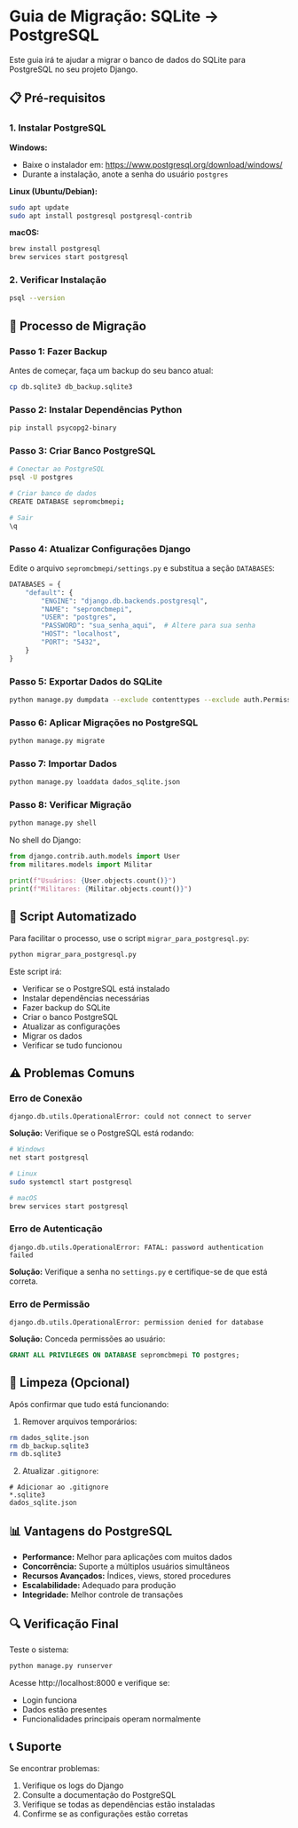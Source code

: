 # Guia de Migração: SQLite → PostgreSQL

Este guia irá te ajudar a migrar o banco de dados do SQLite para PostgreSQL no seu projeto Django.

## 📋 Pré-requisitos

### 1. Instalar PostgreSQL

**Windows:**
- Baixe o instalador em: https://www.postgresql.org/download/windows/
- Durante a instalação, anote a senha do usuário `postgres`

**Linux (Ubuntu/Debian):**
```bash
sudo apt update
sudo apt install postgresql postgresql-contrib
```

**macOS:**
```bash
brew install postgresql
brew services start postgresql
```

### 2. Verificar Instalação
```bash
psql --version
```

## 🚀 Processo de Migração

### Passo 1: Fazer Backup
Antes de começar, faça um backup do seu banco atual:
```bash
cp db.sqlite3 db_backup.sqlite3
```

### Passo 2: Instalar Dependências Python
```bash
pip install psycopg2-binary
```

### Passo 3: Criar Banco PostgreSQL
```bash
# Conectar ao PostgreSQL
psql -U postgres

# Criar banco de dados
CREATE DATABASE sepromcbmepi;

# Sair
\q
```

### Passo 4: Atualizar Configurações Django

Edite o arquivo `sepromcbmepi/settings.py` e substitua a seção `DATABASES`:

```python
DATABASES = {
    "default": {
        "ENGINE": "django.db.backends.postgresql",
        "NAME": "sepromcbmepi",
        "USER": "postgres",
        "PASSWORD": "sua_senha_aqui",  # Altere para sua senha
        "HOST": "localhost",
        "PORT": "5432",
    }
}
```

### Passo 5: Exportar Dados do SQLite
```bash
python manage.py dumpdata --exclude contenttypes --exclude auth.Permission --indent 2 -o dados_sqlite.json
```

### Passo 6: Aplicar Migrações no PostgreSQL
```bash
python manage.py migrate
```

### Passo 7: Importar Dados
```bash
python manage.py loaddata dados_sqlite.json
```

### Passo 8: Verificar Migração
```bash
python manage.py shell
```

No shell do Django:
```python
from django.contrib.auth.models import User
from militares.models import Militar

print(f"Usuários: {User.objects.count()}")
print(f"Militares: {Militar.objects.count()}")
```

## 🔧 Script Automatizado

Para facilitar o processo, use o script `migrar_para_postgresql.py`:

```bash
python migrar_para_postgresql.py
```

Este script irá:
- Verificar se o PostgreSQL está instalado
- Instalar dependências necessárias
- Fazer backup do SQLite
- Criar o banco PostgreSQL
- Atualizar as configurações
- Migrar os dados
- Verificar se tudo funcionou

## ⚠️ Problemas Comuns

### Erro de Conexão
```
django.db.utils.OperationalError: could not connect to server
```
**Solução:** Verifique se o PostgreSQL está rodando:
```bash
# Windows
net start postgresql

# Linux
sudo systemctl start postgresql

# macOS
brew services start postgresql
```

### Erro de Autenticação
```
django.db.utils.OperationalError: FATAL: password authentication failed
```
**Solução:** Verifique a senha no `settings.py` e certifique-se de que está correta.

### Erro de Permissão
```
django.db.utils.OperationalError: permission denied for database
```
**Solução:** Conceda permissões ao usuário:
```sql
GRANT ALL PRIVILEGES ON DATABASE sepromcbmepi TO postgres;
```

## 🧹 Limpeza (Opcional)

Após confirmar que tudo está funcionando:

1. Remover arquivos temporários:
```bash
rm dados_sqlite.json
rm db_backup.sqlite3
rm db.sqlite3
```

2. Atualizar `.gitignore`:
```
# Adicionar ao .gitignore
*.sqlite3
dados_sqlite.json
```

## 📊 Vantagens do PostgreSQL

- **Performance:** Melhor para aplicações com muitos dados
- **Concorrência:** Suporte a múltiplos usuários simultâneos
- **Recursos Avançados:** Índices, views, stored procedures
- **Escalabilidade:** Adequado para produção
- **Integridade:** Melhor controle de transações

## 🔍 Verificação Final

Teste o sistema:
```bash
python manage.py runserver
```

Acesse http://localhost:8000 e verifique se:
- Login funciona
- Dados estão presentes
- Funcionalidades principais operam normalmente

## 📞 Suporte

Se encontrar problemas:
1. Verifique os logs do Django
2. Consulte a documentação do PostgreSQL
3. Verifique se todas as dependências estão instaladas
4. Confirme se as configurações estão corretas 